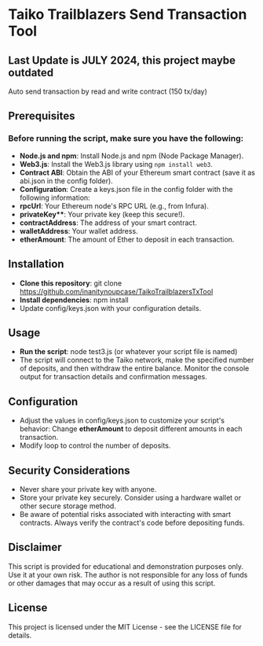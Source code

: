 # Taiko Trailblazers Send Transaction Tool
## Last Update is JULY 2024, this project maybe outdated
Auto send transaction by read and write contract (150 tx/day) 

## Prerequisites

### Before running the script, make sure you have the following:

- **Node.js and npm**: Install Node.js and npm (Node Package Manager).
- **Web3.js**: Install the Web3.js library using `npm install web3`.
- **Contract ABI**: Obtain the ABI of your Ethereum smart contract (save it as abi.json in the config folder).
- **Configuration**: Create a keys.json file in the config folder with the following information:
- **rpcUrl**: Your Ethereum node's RPC URL (e.g., from Infura).
- **privateKey\*\***: Your private key (keep this secure!).
- **contractAddress**: The address of your smart contract.
- **walletAddress**: Your wallet address.
- **etherAmount**: The amount of Ether to deposit in each transaction.

## Installation

- **Clone this repository**: git clone https://github.com/inanitynoupcase/TaikoTrailblazersTxTool
- **Install dependencies**: npm install
- Update config/keys.json with your configuration details.

## Usage

- **Run the script**: node test3.js (or whatever your script file is named)
- The script will connect to the Taiko network, make the specified number of deposits, and then withdraw the entire balance.
  Monitor the console output for transaction details and confirmation messages.

## Configuration

- Adjust the values in config/keys.json to customize your script's behavior:
  Change **etherAmount** to deposit different amounts in each transaction.
- Modify loop to control the number of deposits.

## Security Considerations

- Never share your private key with anyone.
- Store your private key securely. Consider using a hardware wallet or other secure storage method.
- Be aware of potential risks associated with interacting with smart contracts. Always verify the contract's code before depositing funds.

## Disclaimer

This script is provided for educational and demonstration purposes only. Use it at your own risk. The author is not responsible for any loss of funds or other damages that may occur as a result of using this script.

## License

This project is licensed under the MIT License - see the LICENSE file for details.
